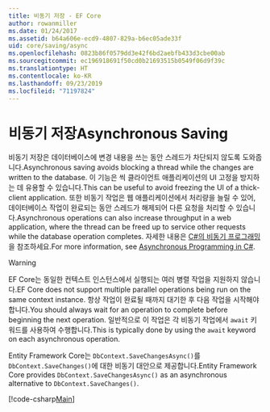 ```yaml
---
title: 비동기 저장 - EF Core
author: rowanmiller
ms.date: 01/24/2017
ms.assetid: b64a606e-ecd9-4807-829a-b6ec05ade33f
uid: core/saving/async
ms.openlocfilehash: 0823b86f0579dd3e42f6bd2aebfb433d3cbe00ab
ms.sourcegitcommit: ec196918691f50cd0b21693515b0549f06d9f39c
ms.translationtype: HT
ms.contentlocale: ko-KR
ms.lasthandoff: 09/23/2019
ms.locfileid: "71197824"
---
```

# <a name="asynchronous-saving"></a><span data-ttu-id="0a111-102">비동기 저장</span><span class="sxs-lookup"><span data-stu-id="0a111-102">Asynchronous Saving</span></span>

<span data-ttu-id="0a111-103">비동기 저장은 데이터베이스에 변경 내용을 쓰는 동안 스레드가 차단되지 않도록 도와줍니다.</span><span class="sxs-lookup"><span data-stu-id="0a111-103">Asynchronous saving avoids blocking a thread while the changes are written to the database.</span></span> <span data-ttu-id="0a111-104">이 기능은 씩 클라이언트 애플리케이션의 UI 고정을 방지하는 데 유용할 수 있습니다.</span><span class="sxs-lookup"><span data-stu-id="0a111-104">This can be useful to avoid freezing the UI of a thick-client application.</span></span> <span data-ttu-id="0a111-105">또한 비동기 작업은 웹 애플리케이션에서 처리량을 늘릴 수 있어, 데이터베이스 작업이 완료되는 동안 스레드가 해제되어 다른 요청을 처리할 수 있습니다.</span><span class="sxs-lookup"><span data-stu-id="0a111-105">Asynchronous operations can also increase throughput in a web application, where the thread can be freed up to service other requests while the database operation completes.</span></span> <span data-ttu-id="0a111-106">자세한 내용은 [C#의 비동기 프로그래밍](https://docs.microsoft.com/dotnet/csharp/async)을 참조하세요.</span><span class="sxs-lookup"><span data-stu-id="0a111-106">For more information, see [Asynchronous Programming in C#](https://docs.microsoft.com/dotnet/csharp/async).</span></span>

> [!WARNING]  
> <span data-ttu-id="0a111-107">EF Core는 동일한 컨텍스트 인스턴스에서 실행되는 여러 병렬 작업을 지원하지 않습니다.</span><span class="sxs-lookup"><span data-stu-id="0a111-107">EF Core does not support multiple parallel operations being run on the same context instance.</span></span> <span data-ttu-id="0a111-108">항상 작업이 완료될 때까지 대기한 후 다음 작업을 시작해야 합니다.</span><span class="sxs-lookup"><span data-stu-id="0a111-108">You should always wait for an operation to complete before beginning the next operation.</span></span> <span data-ttu-id="0a111-109">일반적으로 이 작업은 각 비동기 작업에서 `await` 키워드를 사용하여 수행합니다.</span><span class="sxs-lookup"><span data-stu-id="0a111-109">This is typically done by using the `await` keyword on each asynchronous operation.</span></span>

<span data-ttu-id="0a111-110">Entity Framework Core는 `DbContext.SaveChangesAsync()`를 `DbContext.SaveChanges()`에 대한 비동기 대안으로 제공합니다.</span><span class="sxs-lookup"><span data-stu-id="0a111-110">Entity Framework Core provides `DbContext.SaveChangesAsync()` as an asynchronous alternative to `DbContext.SaveChanges()`.</span></span>

[!code-csharp[Main](../../../samples/core/Saving/Async/Sample.cs#Sample)]
